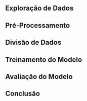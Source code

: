 ## Exploração de Dados

## Pré-Processamento

## Divisão de Dados

## Treinamento do Modelo

## Avaliação do Modelo

## Conclusão